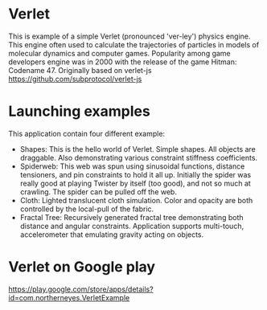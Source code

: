 Verlet
======

This is example of a simple Verlet (pronounced 'ver-ley') physics engine.
This engine often used to calculate the trajectories of particles in models of molecular dynamics and computer games. Popularity among game developers engine was in 2000 with the release of the game Hitman: Codename 47.
Originally based on verlet-js https://github.com/subprotocol/verlet-js

Launching examples
======
This application contain four different example: 
* Shapes: This is the hello world of Verlet. Simple shapes. All objects are draggable. Also demonstrating various constraint stiffness coefficients. 
* Spiderweb: This web was spun using sinusoidal functions, distance tensioners, and pin constraints to hold it all up. Initially the spider was really good at playing Twister by itself (too good), and not so much at crawling. The spider can be pulled off the web.
* Cloth: Lighted translucent cloth simulation. Color and opacity are both controlled by the local-pull of the fabric.
* Fractal Tree: Recursively generated fractal tree demonstrating both distance and angular constraints.
Application supports multi-touch, accelerometer that emulating gravity acting on objects.

Verlet on Google play
======
https://play.google.com/store/apps/details?id=com.northerneyes.VerletExample
